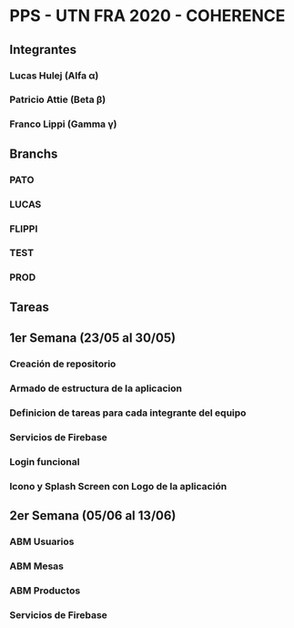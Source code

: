 <h1>PPS - UTN FRA 2020 - COHERENCE</h1>

<h2>Integrantes</h3>
<h3>Lucas Hulej (Alfa α)</h3>
<h3>Patricio Attie (Beta β)</h3>
<h3>Franco Lippi (Gamma γ)</h3>

<h2>Branchs</h2>
<h3>PATO</h3>
<h3>LUCAS</h3>
<h3>FLIPPI</h3>
<h3>TEST</h3>
<h3>PROD</h3>

<h2>Tareas</h2>
<h2>1er Semana (23/05 al 30/05)</h2>
<h3>Creación de repositorio</h3>
<h3>Armado de estructura de la aplicacion</h3>
<h3>Definicion de tareas para cada integrante del equipo</h3>
<h3>Servicios de Firebase</h3>
<h3>Login funcional</h3>
<h3>Icono y Splash Screen con Logo de la aplicación</h3>
<h2>2er Semana (05/06 al 13/06)</h2>
<h3>ABM Usuarios</h3>
<h3>ABM Mesas</h3>
<h3>ABM Productos</h3>
<h3>Servicios de Firebase</h3>
